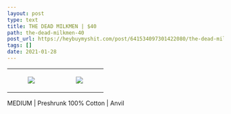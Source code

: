 ```yaml
---
layout: post
type: text
title: THE DEAD MILKMEN | $40
path: the-dead-milkmen-40
post_url: https://heybuymyshit.com/post/641534097301422080/the-dead-milkmen-40
tags: []
date: 2021-01-28
---
```




<table style="width:100%;"><tr><td style="vertical-align:top;">
      <figure class="tmblr-full" data-orig-height="2048" data-orig-width="1365" data-orig-src="https://concertshirts.netlify.app/shirts/0381/0381-01.jpg"><img src="https://64.media.tumblr.com/bcd3cced8375fe5a019206e45d28a165/855004bb84d84510-8c/s540x810/f8426b39a03540f61df5859afc24493f2b548014.jpg" data-orig-height="2048" data-orig-width="1365" data-orig-src="https://concertshirts.netlify.app/shirts/0381/0381-01.jpg"/></figure></td>
    <td style="vertical-align:top;">
      <figure class="tmblr-full" data-orig-height="2048" data-orig-width="1365" data-orig-src="https://concertshirts.netlify.app/shirts/0381/0381-02.jpg"><img src="https://64.media.tumblr.com/a198d70b35baa37052191d5053a92567/855004bb84d84510-cb/s540x810/db0bc1d328b815899f3a37bd1d2283d16c3372d0.jpg" data-orig-height="2048" data-orig-width="1365" data-orig-src="https://concertshirts.netlify.app/shirts/0381/0381-02.jpg"/></figure></td>
  </tr></table><p>
  MEDIUM | Preshrunk 100% Cotton | Anvil
</p>
